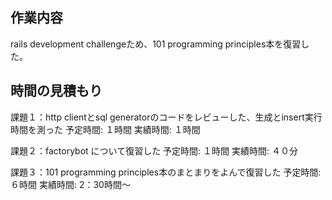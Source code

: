 ## 作業内容
rails development challengeため、101 programming principles本を復習した。

## 時間の見積もり

課題１：http clientとsql generatorのコードをレビューした、生成とinsert実行時間を測った
予定時間: １時間
実績時間: １時間

課題２：factorybot について復習した
予定時間: １時間
実績時間: ４０分

課題３：101 programming principles本のまとまりをよんで復習した
予定時間: ６時間
実績時間: 2：30時間～
